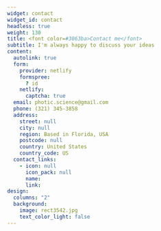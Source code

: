 ```yaml
---
widget: contact
widget_id: contact
headless: true
weight: 130
title: <font color=#3063ba>Contact me</font>
subtitle: I'm always happy to discuss your ideas
content:
  autolink: true
  form:
    provider: netlify
    formspree:
      ? id
    netlify:
      captcha: true
  email: photic.science@gmail.com
  phone: (321) 345-3858
  address:
    street: null
    city: null
    region: Based in Florida, USA
    postcode: null
    country: United States
    country_code: US
  contact_links:
    - icon: null
      icon_pack: null
      name: 
      link: 
design:
  columns: "2"
  background:
    image: rect3542.jpg
    text_color_light: false
---
```

